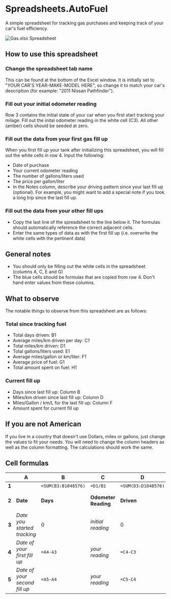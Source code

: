 Spreadsheets.AutoFuel
=====================

A simple spreadsheet for tracking gas purchases and keeping track of your car's fuel efficiency.

![Gas.xlsx Spreadsheet](https://raw.github.com/perfectlyskewed/Spreadsheets.Gas/master/doc/images/Screenshot01.png "Gas.xlsx Excel Spreadsheet")


## How to use this spreadsheet

### Change the spreadsheet tab name

This can be found at the bottom of the Excel window.  It is initially set to "YOUR CAR'S YEAR-MAKE-MODEL HERE", so change it to match your car's description (for example: "2011 Nissan Pathfinder").

### Fill out your initial odometer reading

Row 3 contains the initial state of your car when you first start tracking your milage.  Fill out the inital odometer reading in the white cell (C3).  All other (amber) cells should be seeded at zero.

### Fill out the data from your first gas fill up

When you first fill up your tank after initializing this spreadsheet, you will fill out the white cells in row 4.  Input the following:
* Date of purchase
* Your current odometer reading
* The number of gallons/liters used
* The price per gallon/liter
* In the Notes column, describe your driving pattern since your last fill up (optional).  For example, you might want to add a special note if you took a long trip since the last fill up.

### Fill out the data from your other fill ups
* Copy the last line of the spreadsheet to the line below it.  The formulas should automatically reference the correct adjacent cells.
* Enter the same types of data as with the first fill up (i.e. overwrite the white cells with the pertinent data)


## General notes
* You should only be filling out the white cells in the spreadsheet (columns A, C, E and G)
* The blue cells should be formulas that are copied from row 4.  Don't hand enter values from these columns.

## What to observe

The notable things to observe from this spreadsheet are as follows:

### Total since tracking fuel
* Total days driven: B1
* Average miles/km driven per day: C1
* Total miles/km driven: D1
* Total gallons/liters used: E1
* Average miles/gallon or km/liter: F1
* Average price of fuel: G1
* Total amount spent on fuel: H1

### Current fill up
* Days since last fill up: Column B
* Miles/km driven since last fill up: Column D
* Miles/Gallon / km/L for the last fill up: Column F
* Amount spent for current fill up


## If you are not American

If you live in a country that doesn't use Dollars, miles or gallons, just change the values to fit your needs.  You will need to change the column headers as well as the column formatting.  The calculations should work the same.

## Cell formulas

| | A | B | C | D | E | F | G | H |
| --- | --- | --- | --- | --- | --- | --- | --- | --- |
| **1** | | `=SUM(B3:B1048576)` |`=D1/B1` | `=SUM(D3:D1048576)` | `=SUM(E3:E1048576)` | `=D1/E1` | `=H1/E1` | `=SUM(H3:H1048576)` |
| **2** | **Date** | **Days** | **Odometer Reading** | **Driven** | **Amount Filled** | **MPG** or **km/L** | **Total** |
| **3** | *Date you started tracking* | 0 | *initial reading* | 0 | 0 | 0 | 0 |
| **4** | *Date of your first fill up* | `=A4-A3` | *your reading* | `=C4-C3` | 0 | `=D4/E4` | 0 | `=G4*E4` |
| **5** | *Date of your second fill up* | `=A5-A4` | *your reading* | `=C5-C4` | 0 | `=D5/E5` | 0 | `=G5*E5` |

